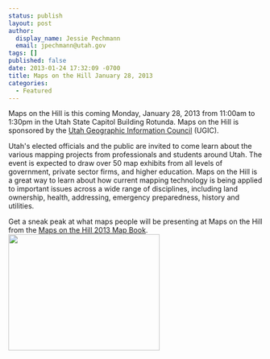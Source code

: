 ```yaml
---
status: publish
layout: post
author:
  display_name: Jessie Pechmann
  email: jpechmann@utah.gov
tags: []
published: false
date: 2013-01-24 17:32:09 -0700
title: Maps on the Hill January 28, 2013
categories:
  - Featured
---
```

<p>Maps on the Hill is this coming Monday, January 28, 2013 from 11:00am to 1:30pm in the Utah State Capitol Building Rotunda. Maps on the Hill is sponsored by the <a href="http://www.ugic.info/">Utah Geographic Information Council</a> (UGIC).</p>
<p>Utah's elected officials and the public are invited to come learn about the various mapping projects from professionals and students around Utah. The event is expected to draw over 50 map exhibits from all levels of government, private sector firms, and higher education. Maps on the Hill is a great way to learn about how current mapping technology is being applied to important issues across a wide range of disciplines, including land ownership, health, addressing, emergency preparedness, history and utilities.</p>
<p>Get a sneak peak at what maps people will be presenting at Maps on the Hill from the <a href="{{ "/downloads/MapsontheHillMapBook2013.pdf" | prepend: site.baseurl }}" target="_blank" >Maps on the Hill 2013 Map Book</a>.<br />
<img src="{{ "/images/MapsontheHillPRINT_trans-300x231.png" | prepend: site.baseurl }}" alt="" title="MapsontheHillPRINT_trans" width="300" height="231" class="aligncenter" /></p>

